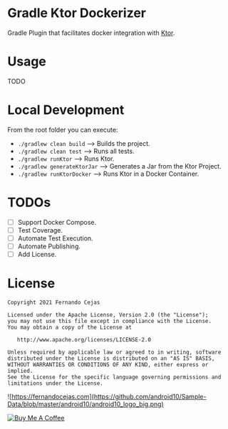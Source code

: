 # Gradle Ktor Dockerizer

Gradle Plugin that facilitates docker integration with [Ktor](https://ktor.io/).

# Usage

TODO

# Local Development

From the root folder you can execute:

 - `./gradlew clean build`      --> Builds the project.
 - `./gradlew clean test`       --> Runs all tests.
 - `./gradlew runKtor`          --> Runs Ktor.
 - `./gradlew generateKtorJar`  --> Generates a Jar from the Ktor Project.
 - `./gradlew runKtorDocker`    --> Runs Ktor in a Docker Container.

# TODOs

- [ ] Support Docker Compose.
- [ ] Test Coverage.
- [ ] Automate Test Execution.
- [ ] Automate Publishing.
- [ ] Add License.

# License

    Copyright 2021 Fernando Cejas

    Licensed under the Apache License, Version 2.0 (the "License");
    you may not use this file except in compliance with the License.
    You may obtain a copy of the License at

       http://www.apache.org/licenses/LICENSE-2.0

    Unless required by applicable law or agreed to in writing, software
    distributed under the License is distributed on an "AS IS" BASIS,
    WITHOUT WARRANTIES OR CONDITIONS OF ANY KIND, either express or implied.
    See the License for the specific language governing permissions and
    limitations under the License.


![https://fernandocejas.com](https://github.com/android10/Sample-Data/blob/master/android10/android10_logo_big.png)

<a href="https://www.buymeacoffee.com/android10" target="_blank"><img src="https://www.buymeacoffee.com/assets/img/custom_images/orange_img.png" alt="Buy Me A Coffee" style="height: auto !important;width: auto !important;" ></a>
